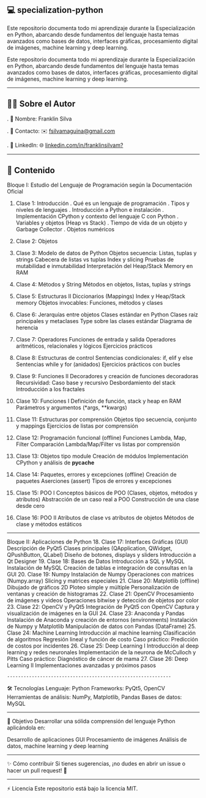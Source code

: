 💻 specialization-python
----------------------------------------------------------------------------------------------------------------------------------------------------------------------------
Este repositorio documenta todo mi aprendizaje durante la Especialización en Python, abarcando desde fundamentos del lenguaje hasta temas avanzados como bases de datos, interfaces gráficas, procesamiento digital de imágenes, machine learning y deep learning.

Este repositorio documenta todo mi aprendizaje durante la Especialización en Python, abarcando desde fundamentos del lenguaje hasta temas avanzados como bases de datos, interfaces gráficas, procesamiento digital de imágenes, machine learning y deep learning.

--------------------------------------------------------
👨‍💻 Sobre el Autor
---------------------------------------------------------------
. 👤 Nombre: Franklin Silva

. 📧 Contacto: ✉️ fsilvamaguina@gmail.com

. 🔗 LinkedIn: 🌐 [linkedin.com/in/franklinsilvam?](https://www.linkedin.com/in/franklinsilvam?utm_source=share&utm_campaign=share_via&utm_content=profile&utm_medium=android_app)

--------------------------------------------------------
🔖 Contenido
------------------------------------------------------
Bloque I: Estudio del Lenguaje de Programación según la Documentación Oficial
 1. Clase 1: Introducción
    . Qué es un lenguaje de programación
    . Tipos y niveles de lenguajes
    . Introducción a Python e instalación
    . Implementación CPython y contexto del lenguaje C con Python
    . Variables y objetos (Heap vs Stack)
    . Tiempo de vida de un objeto y Garbage Collector
    . Objetos numéricos
    
 3. Clase 2: Objetos
 4. Clase 3: Modelo de datos de Python
    Objetos secuencia: Listas, tuplas y strings
    Cabecera de listas vs tuplas
    Index y slicing
    Pruebas de mutabilidad e inmutabilidad
    Interpretación del Heap/Stack Memory en RAM
 5. Clase 4: Métodos y String
    Métodos en objetos, listas, tuplas y strings
 6. Clase 5: Estructuras II
    Diccionarios (Mappings)
    Index y Heap/Stack memory
    Objetos invocables: Funciones, métodos y clases
 7. Clase 6: Jerarquías entre objetos
    Clases estándar en Python
    Clases raíz principales y metaclases
    Type sobre las clases estándar
    Diagrama de herencia
 8. Clase 7: Operadores
    Funciones de entrada y salida
    Operadores aritméticos, relacionales y lógicos
    Ejercicios prácticos
 9. Clase 8: Estructuras de control
    Sentencias condicionales: if, elif y else
    Sentencias while y for (anidados)
    Ejercicios prácticos con bucles
 10. Clase 9: Funciones II
    Decoradores y creación de funciones decoradoras
    Recursividad: Caso base y recursivo
    Desbordamiento del stack
    Introducción a los fractales
 11. Clase 10: Funciones I
    Definición de función, stack y heap en RAM
    Parámetros y argumentos (*args, **kwargs)
 12. Clase 11: Estructuras por comprensión
    Objetos tipo secuencia, conjunto y mappings
    Ejercicios de listas por comprensión
 13. Clase 12: Programación funcional (offline)
    Funciones Lambda, Map, Filter
    Comparación Lambda/Map/Filter vs listas por comprensión
 14. Clase 13: Objetos tipo module
    Creación de módulos
    Implementación CPython y análisis de __pycache__
 15. Clase 14: Paquetes, errores y excepciones (offline)
    Creación de paquetes
    Aserciones (assert)
    Tipos de errores y excepciones
 16. Clase 15: POO I
    Conceptos básicos de POO (Clases, objetos, métodos y atributos)
    Abstracción de un caso real a POO
    Construcción de una clase desde cero
 17. Clase 16: POO II
    Atributos de clase vs atributos de objetos
    Métodos de clase y métodos estáticos

----------------------------------------------------------
Bloque II: Aplicaciones de Python
 18. Clase 17: Interfaces Gráficas (GUI)
    Descripción de PyQt5
    Clases principales (QApplication, QWidget, QPushButton, QLabel)
    Diseño de botones, displays y sliders
    Introducción a Qt Designer
 19. Clase 18: Bases de Datos
    Introducción a SQL y MySQL
    Instalación de MySQL
    Creación de tablas e integración de consultas en la GUI
 20. Clase 19: Numpy
    Instalación de Numpy
    Operaciones con matrices (Numpy.array)
    Slicing y matrices especiales
 21. Clase 20: Matplotlib (offline)
    Dibujado de gráficos 2D
    Ploteo simple y múltiple
    Personalización de ventanas y creación de histogramas
 22. Clase 21: OpenCV
    Procesamiento de imágenes y videos
    Operaciones bitwise y detección de objetos por color
 23. Clase 22: OpenCV y PyQt5
    Integración de PyQt5 con OpenCV
    Captura y visualización de imágenes en la GUI
 24. Clase 23: Anaconda y Pandas
    Instalación de Anaconda y creación de entornos (environments)
    Instalación de Numpy y Matplotlib
    Manipulación de datos con Pandas (DataFrame)
 25. Clase 24: Machine Learning
    Introducción al machine learning
    Clasificación de algoritmos
    Regresión lineal y función de costo
    Caso práctico: Predicción de costos por incidentes
 26. Clase 25: Deep Learning I
    Introducción al deep learning y redes neuronales
    Implementación de la neurona de McCulloch y Pitts
    Caso práctico: Diagnóstico de cáncer de mama
 27. Clase 26: Deep Learning II
    Implementaciones avanzadas y próximos pasos

    ------------------------------------------------------------
🛠️ Tecnologías
  Lenguaje: Python
  Frameworks: PyQt5, OpenCV
  Herramientas de análisis: NumPy, Matplotlib, Pandas
  Bases de datos: MySQL

  ----------------------------------------------------------------
🌟 Objetivo
  Desarrollar una sólida comprensión del lenguaje Python aplicándola en:
  
  Desarrollo de aplicaciones GUI
  Procesamiento de imágenes
  Análisis de datos, machine learning y deep learning

  ---------------------------------------------------------------
✨ Cómo contribuir
  Si tienes sugerencias, ¡no dudes en abrir un issue o hacer un pull request! 🤝
  
 --------------------------------------------------------
⚡ Licencia
  Este repositorio está bajo la licencia MIT.
